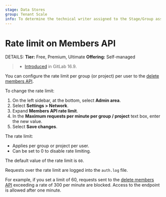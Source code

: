 ```yaml
---
stage: Data Stores
group: Tenant Scale
info: To determine the technical writer assigned to the Stage/Group associated with this page, see https://handbook.gitlab.com/handbook/product/ux/technical-writing/#assignments
---
```


# Rate limit on Members API

DETAILS:
**Tier:** Free, Premium, Ultimate
**Offering:** Self-managed

> - [Introduced](https://gitlab.com/gitlab-org/gitlab/-/merge_requests/140633) in GitLab 16.9.

You can configure the rate limit per group (or project) per user to the
[delete members API](../../api/members.md#remove-a-member-from-a-group-or-project).

To change the rate limit:

1. On the left sidebar, at the bottom, select **Admin area**.
1. Select **Settings > Network**.
1. Expand **Members API rate limit**.
1. In the **Maximum requests per minute per group / project** text box, enter the new value.
1. Select **Save changes**.

The rate limit:

- Applies per group or project per user.
- Can be set to 0 to disable rate limiting.

The default value of the rate limit is `60`.

Requests over the rate limit are logged into the `auth.log` file.

For example, if you set a limit of 60, requests sent to the
[delete members API](../../api/members.md#remove-a-member-from-a-group-or-project) exceeding a rate of 300 per minute
are blocked. Access to the endpoint is allowed after one minute.

